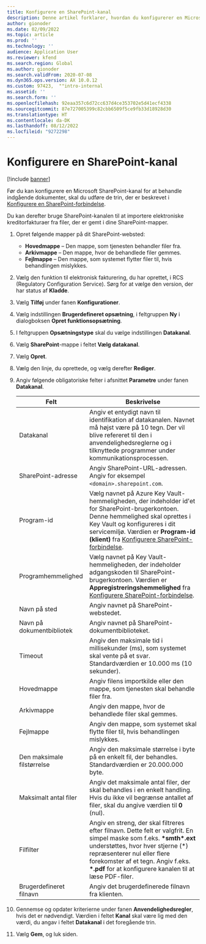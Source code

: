 ```yaml
---
title: Konfigurere en SharePoint-kanal
description: Denne artikel forklarer, hvordan du konfigurerer en Microsoft SharePoint-kanal til behandling af indgående elektroniske fakturaer.
author: gionoder
ms.date: 02/09/2022
ms.topic: article
ms.prod: ''
ms.technology: ''
audience: Application User
ms.reviewer: kfend
ms.search.region: Global
ms.author: gionoder
ms.search.validFrom: 2020-07-08
ms.dyn365.ops.version: AX 10.0.12
ms.custom: 97423,  ""intro-internal
ms.assetid: ''
ms.search.form: ''
ms.openlocfilehash: 92eaa357c6d72cc637d4ce353702e5d41ecf4338
ms.sourcegitcommit: 87e727005399c82cbb6509f5ce9fb33d18928d30
ms.translationtype: HT
ms.contentlocale: da-DK
ms.lasthandoff: 08/12/2022
ms.locfileid: "9272298"
---
```

# <a name="configure-a-sharepoint-channel"></a>Konfigurere en SharePoint-kanal

[!include [banner](../includes/banner.md)]

Før du kan konfigurere en Microsoft SharePoint-kanal for at behandle indgående dokumenter, skal du udføre de trin, der er beskrevet i [Konfigurere en SharePoint-forbindelse](e-invoicing-create-sharepoint-connection.md).

Du kan derefter bruge SharePoint-kanalen til at importere elektroniske kreditorfakturaer fra filer, der er gemt i dine SharePoint-mapper.

1. Opret følgende mapper på dit SharePoint-websted:

    - **Hovedmappe** – Den mappe, som tjenesten behandler filer fra.
    - **Arkivmappe** – Den mappe, hvor de behandlede filer gemmes.
    - **Fejlmappe** – Den mappe, som systemet flytter filer til, hvis behandlingen mislykkes.

2. Vælg den funktion til elektronisk fakturering, du har oprettet, i RCS (Regulatory Configuration Service). Sørg for at vælge den version, der har status af **Kladde**.
3. Vælg **Tilføj** under fanen **Konfigurationer**.
4. Vælg indstillingen **Brugerdefineret opsætning**, i feltgruppen **Ny** i dialogboksen **Opret funktionsopsætning**.
5. I feltgruppen **Opsætningstype** skal du vælge indstillingen **Datakanal**.
6. Vælg **SharePoint**-mappe i feltet **Vælg datakanal**.
7. Vælg **Opret**.
8. Vælg den linje, du oprettede, og vælg derefter **Rediger**.
9. Angiv følgende obligatoriske felter i afsnittet **Parametre** under fanen **Datakanal**.

    | Felt                 | Beskrivelse |
    |-----------------------|-------------|
    | Datakanal          | Angiv et entydigt navn til identifikation af datakanalen. Navnet må højst være på 10 tegn. Der vil blive refereret til den i anvendelighedsreglerne og i tilknyttede programmer under kommunikationsprocessen. |
    | SharePoint-adresse    | Angiv SharePoint-URL-adressen. Angiv for eksempel `<domain>.sharepoint.com`. |
    | Program-id        | Vælg navnet på Azure Key Vault-hemmeligheden, der indeholder id'et for SharePoint-brugerkontoen. Denne hemmelighed skal oprettes i Key Vault og konfigureres i dit servicemiljø. Værdien er **Program-id (klient)** fra [Konfigurere SharePoint-forbindelse](e-invoicing-create-sharepoint-connection.md). |
    | Programhemmelighed    | Vælg navnet på Key Vault-hemmeligheden, der indeholder adgangskoden til SharePoint-brugerkontoen. Værdien er **Appregistreringshemmelighed** fra [Konfigurere SharePoint-forbindelse](e-invoicing-create-sharepoint-connection.md). |
    | Navn på sted             | Angiv navnet på SharePoint-webstedet. |
    | Navn på dokumentbibliotek | Angiv navnet på SharePoint-dokumentbiblioteket. |
    | Timeout               | Angiv den maksimale tid i millisekunder (ms), som systemet skal vente på et svar. Standardværdien er 10.000 ms (10 sekunder). |
    | Hovedmappe           | Angiv filens importkilde eller den mappe, som tjenesten skal behandle filer fra. |
    | Arkivmappe        | Angiv den mappe, hvor de behandlede filer skal gemmes. |
    | Fejlmappe          | Angiv den mappe, som systemet skal flytte filer til, hvis behandlingen mislykkes. |
    | Den maksimale filstørrelse         | Angiv den maksimale størrelse i byte på en enkelt fil, der behandles. Standardværdien er 20.000.000 byte. |
    | Maksimalt antal filer      | Angiv det maksimale antal filer, der skal behandles i en enkelt handling. Hvis du ikke vil begrænse antallet af filer, skal du angive værdien til **0** (nul). |
    | Filfilter           | Angiv en streng, der skal filtreres efter filnavn. Dette felt er valgfrit. En simpel maske som f.eks. **\*smth\*.ext** understøttes, hvor hver stjerne (\*) repræsenterer nul eller flere forekomster af et tegn. Angiv f.eks. **\*.pdf** for at konfigurere kanalen til at læse PDF-filer. |
    | Brugerdefineret filnavn      | Angiv det brugerdefinerede filnavn fra klienten. |

10. Gennemse og opdater kriterierne under fanen **Anvendelighedsregler**, hvis det er nødvendigt. Værdien i feltet **Kanal** skal være lig med den værdi, du angav i feltet **Datakanal** i det foregående trin.
11. Vælg **Gem**, og luk siden.

